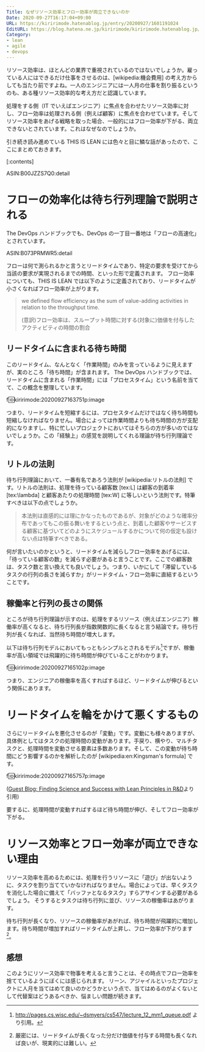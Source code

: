 ```yaml
---
Title: なぜリソース効率とフロー効率が両立できないのか
Date: 2020-09-27T16:17:04+09:00
URL: https://kiririmode.hatenablog.jp/entry/20200927/1601191024
EditURL: https://blog.hatena.ne.jp/kiririmode/kiririmode.hatenablog.jp/atom/entry/26006613633140863
Category:
- lean
- agile
- devops
---
```


リソース効率は、ほとんどの業界で重視されているのではないでしょうか。雇っている人にはできるだけ仕事をさせるのは、[wikipedia:機会費用] の考え方からしても当たり前ですよね。一人のエンジニアには一人月の仕事を割り振るというのも、ある種リソース効率的な考え方だと認識しています。

処理をする側（IT でいえばエンジニア）に焦点を合わせたリソース効率に対し、フロー効率は処理される側（例えば顧客）に焦点を合わせています。そしてリソース効率をあげる戦略を取った場合、一般的にはフロー効率が下がる、両立できないとされています。これはなぜなのでしょうか。

引き続き読み進めている THIS IS LEAN には色々と目に鱗な話があったので、ここにまとめておきます。

[:contents]

ASIN:B00JZZS7Q0:detail

# フローの効率化は待ち行列理論で説明される

The DevOps ハンドブックでも、DevOps の一丁目一番地は「フローの高速化」とされています。

ASIN:B073PRMWR5:detail

フローは何で測られるかと言うとリードタイムであり、特定の要求を受けてから当該の要求が実現されるまでの時間、といった形で定義されます。
フロー効率についても、THIS IS LEAN では以下のように定義されており、リードタイムが小さくなればフロー効率が上がります。

> we defined flow efficiency as the sum of value-adding activities in relation to the throughput time.
> 
> (意訳)フロー効率は、スループット時間に対する(対象に)価値を付与したアクティビティの時間の割合

## リードタイムに含まれる待ち時間

このリードタイム、なんとなく「作業時間」のみを言っているように見えますが、実のところ「待ち時間」が含まれます。
The DevOps ハンドブックでは、リードタイムに含まれる「作業時間」には「プロセスタイム」という名前を当てて、この概念を整理しています。

f:id:kiririmode:20200927163751p:image

つまり、リードタイムを短縮するには、プロセスタイムだけではなく待ち時間も短縮しなければなりません。場合によっては作業時間よりも待ち時間の方が支配的になりますし、特に忙しいプロジェクトにおいてはそちらの方が多いのではないでしょうか。この「経験上」の感覚を説明してくれる理論が待ち行列理論です。

## リトルの法則

待ち行列理論において、一番有名であろう法則が [wikipedia:リトルの法則] です。リトルの法則は、処理を待っている顧客数 [tex:L] は顧客の到着率 [tex:\lambda] と顧客あたりの処理時間 [tex:W] に等しいという法則です。特筆すべきは以下の点でしょうか。

> 本法則は直感的には理にかなったものであるが、対象がどのような確率分布であってもこの振る舞いをするという点と、到着した顧客やサービスする顧客に基づいてどのようにスケジュールするかについて何の仮定も設けない点は特筆すべきである。

何が言いたいのかというと、リードタイムを減らしフロー効率をあげるには、「待っている顧客の数」を減らす必要があると言うことです。ここでの顧客数は、タスク数と言い換えても良いでしょう。つまり、いかにして「滞留しているタスクの行列の長さを減らすか」がリードタイム・フロー効率に直結するということです。


## 稼働率と行列の長さの関係

ところが待ち行列理論が示すのは、処理をするリソース（例えばエンジニア）稼働率が高くなると、待ち行列長が指数関数的に長くなると言う結論です。待ち行列が長くなれば、当然待ち時間が増大します。

以下は待ち行列モデルにおいてもっともシンプルとされるモデル[^1]ですが、稼働率が高い領域では飛躍的に待ち時間が伸びていることがわかります。

f:id:kiririmode:20200927165102p:image

つまり、エンジニアの稼働率を高くすればするほど、リードタイムが伸びるという関係にあります。

# リードタイムを輪をかけて悪くするもの

さらにリードタイムを悪化させるのが「変動」です。変動にも様々ありますが、具体例としてはタスクの処理時間の変動があります。手戻り、横やり、マルチタスクと、処理時間を変動させる要素は多数あります。そして、この変動が待ち時間にどう影響するのかを解析したのが [wikipedia:en:Kingsman's formula] です。

f:id:kiririmode:20200927165757p:image

([Guest Blog: Finding Science and Success with Lean Principles in R&D](https://factoryphysics.com/blog/guest-blog-finding-science-and-success-lean-principles-rd)より引用)

要するに、処理時間が変動すればするほど待ち時間が伸び、そしてフロー効率が下がる。

# リソース効率とフロー効率が両立できない理由

リソース効率を高めるためには、処理を行うリソースに「遊び」が出ないように、タスクを割り当てていかなければなりません。場合によっては、早くタスクを消化した場合に備えて「バッファとなるタスク」すらアサインする必要があるでしょう。
そうするとタスクは待ち行列に並び、リソースの稼働率はあがります。

待ち行列が長くなり、リソースの稼働率があがれば、待ち時間が飛躍的に増加します。待ち時間が増加すればリードタイムが上昇し、フロー効率が下がります[^2]。

## 感想

このようにリソース効率で物事を考えると言うことは、その時点でフロー効率を捨てているようにぼくには感じられます。
リーン、アジャイルといったプロジェクトに人月を当てはめて良いのかどうかという点で、当てはめるのがよくないとして代替案はどうあるべきか、悩ましい問題が続きます。

[^1]: http://pages.cs.wisc.edu/~dsmyers/cs547/lecture_12_mm1_queue.pdf より引用。
[^2]: 厳密には、リードタイムが長くなった分だけ価値を付与する時間も長くなれば良いが、現実的には難しい。
